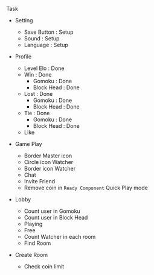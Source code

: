 Task

- Setting
  - Save Button : Setup
  - Sound : Setup
  - Language : Setup

- Profile
  - Level Elo : Done
  - Win : Done
    - Gomoku : Done
    - Block Head : Done
  - Lost : Done
    - Gomoku : Done
    - Block Head : Done
  - Tie : Done
    - Gomoku : Done
    - Block Head : Done
  - Like

- Game Play
  - Border Master icon
  - Circle icon Watcher
  - Border icon Watcher
  - Chat
  - Invite Friend
  - Remove coin in `Ready Component` Quick Play mode

- Lobby
  - Count user in Gomoku
  - Count user in Block Head
  - Playing
  - Free
  - Count Watcher in each room
  - Find Room

- Create Room
  - Check coin limit

